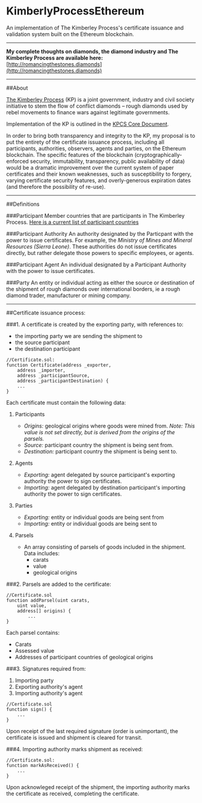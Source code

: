 # KimberlyProcessEthereum
An implementation of The Kimberley Process's certificate issuance and validation system built on the Ethereum blockchain.

---

__My complete thoughts on diamonds, the diamond industry and The Kimberley Process are available here:__
[http://romancingthestones.diamonds](http://romancingthestones.diamonds)

---

##About

[The Kimberley Process](http://www.kimberleyprocess.com) (KP) is a joint government, industry and civil society initiative to stem the flow of conflict diamonds – rough diamonds used by rebel movements to finance wars against legitimate governments.

Implementation of the KP is outlined in the [KPCS Core Document](http://www.kimberleyprocess.com/en/kpcs-core-document).

In order to bring both transparency and integrity to the KP, my proposal is to put the entirety of the certificate issuance process, including all participants, authorities, observers, agents and parties, on the Ethereum blockchain. The specific features of the blockchain (cryptographically-enforced security, immutability, transparency, public availability of data) would be a dramatic improvement over the current system of paper certificates and their known weaknesses, such as  susceptibility to forgery, varying certificate security features, and overly-generous expiration dates (and therefore the possibility of re-use).

---

##Definitions

###Participant
Member countries that are participants in The Kimberley Process.
[Here is a current list of participant countries](http://www.kimberleyprocess.com/en/participants)

###Participant Authority
An authority designated by the Particpant with the power to issue certificates. For example, the _Ministry of Mines and Mineral Resources (Sierra Leone)_. These authorities do not issue certificates directly, but rather delegate those powers to specific employees, or agents.

###Participant Agent
An individual designated by a Participant Authority with the power to issue certificates.

###Party
An entity or individual acting as either the source or destination of the shipment of rough diamonds over international borders, ie a rough diamond trader, manufacturer or mining company.

---

##Certificate issuance process:

###1. A certificate is created by the exporting party, with references to:
- the importing party we are sending the shipment to
- the source participant
- the destination participant

```solidity
//Certificate.sol:
function Certificate(address _exporter,
    address _importer,
    address _participantSource,
    address _participantDestination) {
    ...
}
```

Each certificate must contain the following data:

1. Participants
	- _Origins:_ geological origins where goods were mined from. _Note: This value is not set directly, but is derived from the origins of the parsels._
	- _Source:_ participant country the shipment is being sent from.
	- _Destination:_ participant country the shipment is being sent to.

2. Agents
	- _Exporting:_ agent delegated by source participant's exporting authority the power to sign certificates.
	- _Importing:_ agent delegated by destination participant's importing authority the power to sign certificates.

3. Parties
	- _Exporting:_ entity or individual goods are being sent from
	- _Importing:_ entity or individual goods are being sent to

4. Parsels
	- An array consisting of parsels of goods included in the shipment. Data includes:
		- carats
		- value
		- geological origins

###2. Parsels are added to the certificate:
```solidity
//Certificate.sol
function addParsel(uint carats,
	uint value,
	address[] origins) {
		...
}
```
Each parsel contains:
- Carats
- Assessed value
- Addresses of participant countries of geological origins

###3. Signatures required from:
1. Importing party
2. Exporting authority's agent
3. Importing authority's agent

```solidity
//Certificate.sol
function sign() {
	...
}
```

Upon receipt of the last required signature (order is unimportant), the certificate is issued and shipment is cleared for transit.

###4. Importing authority marks shipment as received:

```solidity
//Certificate.sol:
function markAsReceived() {
	...
}
```

Upon acknowleged receipt of the shipment, the importing authority marks the certificate as received, completing the certificate.
